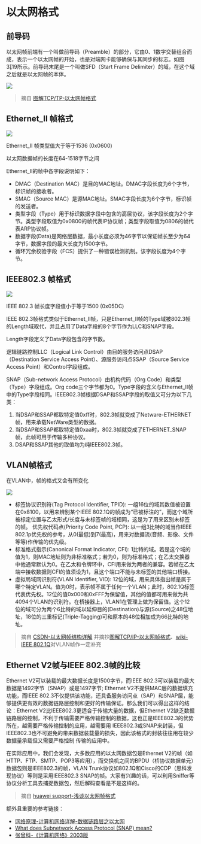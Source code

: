 # 以太网格式

## 前导码

以太网帧前端有一个叫做前导码（Preamble）的部分，它由0、1数字交替组合而成，表示一个以太网帧的开始，也是对端网卡能够确保与其同步的标志。如图319所示。前导码末尾是一个叫做SFD（Start Frame Delimiter）的域，在这个域之后就是以太网帧的本体。

![](https://i.postimg.cc/dQTP0kg6/01-YTm27-OZHqa.jpg)

> 摘自 [图解TCP/TP-以太网帧格式](https://www.ituring.com.cn/book/miniarticle/42619)

## Ethernet_II 帧格式

![](https://i.postimg.cc/x1FvTXvn/20190715212335720.png)

Ethernet_II 帧类型值大于等于1536 (0x0600)

以太网数据帧的长度在64-1518字节之间

Ethernet_II的帧中各字段说明如下：

* DMAC（Destination MAC）是目的MAC地址。DMAC字段长度为6个字节，标识帧的接收者。
* SMAC（Source MAC）是源MAC地址。SMAC字段长度为6个字节，标识帧的发送者。
* 类型字段（Type）用于标识数据字段中包含的高层协议，该字段长度为2个字节。类型字段取值为0x0800的帧代表IP协议帧；类型字段取值为0806的帧代表ARP协议帧。
* 数据字段(Data)是网络层数据，最小长度必须为46字节以保证帧长至少为64字节，数据字段的最大长度为1500字节。
* 循环冗余校验字段（FCS）提供了一种错误检测机制。该字段长度为4个字节。

## IEEE802.3 帧格式

![](https://i.postimg.cc/rm8RQ2WZ/20190715212742874.png)

IEEE 802.3 帧长度字段值小于等于1500 (0x05DC)

IEEE 802.3帧格式类似于Ethernet_II帧，只是Ethernet_II帧的Type域被802.3帧的Length域取代，并且占用了Data字段的8个字节作为LLC和SNAP字段。

Length字段定义了Data字段包含的字节数。

逻辑链路控制LLC（Logical Link Control）由目的服务访问点DSAP（Destination Service Access Point）、源服务访问点SSAP（Source Service Access Point）和Control字段组成。

SNAP（Sub-network Access Protocol）由机构代码（Org Code）和类型（Type）字段组成。Org code三个字节都为0。Type字段的含义与Ethernet_II帧中的Type字段相同。IEEE802.3帧根据DSAP和SSAP字段的取值又可分为以下几类：

1. 当DSAP和SSAP都取特定值0xff时，802.3帧就变成了Netware-ETHERNET帧，用来承载NetWare类型的数据。
2. 当DSAP和SSAP都取特定值0xaa时，802.3帧就变成了ETHERNET_SNAP帧，此帧可用于传输多种协议。
3. DSAP和SSAP其他的取值均为纯IEEE802.3帧。

## VLAN帧格式

在VLAN中，帧的格式又会有所变化

![](https://i.postimg.cc/P5Cqfrzk/01-YTm2-Os-W9-N4.jpg)

* 标签协议识别符(Tag Protocol Identifier, TPID): 一组16位的域其数值被设置在0x8100，以用来辨别某个IEEE 802.1Q的帧成为“已被标注的”，而这个域所被标定位置与乙太形式/长度与未标签帧的域相同，这是为了用来区别未标签的帧。
优先权代码点(Priority Code Point, PCP): 以一组3比特的域当作IEEE 802.1p优先权的参考，从0(最低)到7(最高)，用来对数据流(音频、影像、文件等等)作传输的优先级。
* 标准格式指示(Canonical Format Indicator, CFI): 1比特的域。若是这个域的值为1，则MAC地址则为非标准格式；若为0，则为标准格式；在乙太交换器中他通常默认为0。在乙太和令牌环中，CFI用来做为两者的兼容。若帧在乙太端中接收数据则CFI的值须设为1，且这个端口不能与未标签的其他端口桥接。
* 虚拟局域网识别符(VLAN Identifier, VID): 12位的域，用来具体指出帧是属于哪个特定VLAN。值为0时，表示帧不属于任何一个VLAN；此时，802.1Q标签代表优先权。12位的值0x000和0xFFF为保留值，其他的值都可用来做为共4094个VLAN的识别符。在桥接器上，VLAN1在管理上做为保留值。这个12位的域可分为两个6比特的域以延伸目的(Destination)与源(Source)之48位地址，18位的三重标记(Triple-Tagging)可和原本的48位相加成为66比特的地址。


> 摘自 [CSDN-以太网帧结构详解](https://blog.csdn.net/qq_41721618/article/details/96018466) 并摘抄[图解TCP/IP-以太网帧格式](https://www.ituring.com.cn/book/miniarticle/42619)、[wiki-IEEE 802.1Q](https://zh.wikipedia.org/wiki/IEEE_802.1Q)对VLAN帧作一定补充

## Ethernet V2帧与IEEE 802.3帧的比较

Ethernet V2可以装载的最大数据长度是1500字节，而IEEE 802.3可以装载的最大数据是1492字节（SNAP）或是1497字节; Ethernet V2不提供MAC层的数据填充功能，而IEEE 802.3不仅提供该功能，还具备服务访问点（SAP）和SNAP层，能够提供更有效的数据链路层控制和更好的传输保证。那么我们可以得出这样的结 论：Ethernet V2比IEEE802.3更适合于传输大量的数据，但Ethernet V2缺乏数据链路层的控制，不利于传输需要严格传输控制的数据，这也正是IEEE802.3的优势所在，越需要严格传输控制的应用，越需要用 IEEE802.3或SNAP来封装，但IEEE802.3也不可避免的带来数据装载量的损失，因此该格式的封装往往用在较少数据量承载但又需要严格控制 传输的应用中。

在实际应用中，我们会发现，大多数应用的以太网数据包是Ethernet V2的帧（如HTTP、FTP、SMTP、POP3等应用），而交换机之间的BPDU（桥协议数据单元）数据包则是IEEE802.3的帧，VLAN Trunk协议如802.1Q和Cisco的CDP（思科发现协议）等则是采用IEEE802.3 SNAP的帧。大家有兴趣的话，可以利用Sniffer等协议分析工具去捕捉数据包，然后解码查看是不是这样的。

>  摘自 [huawei support-浅谈以太网帧格式](http://support.huawei.com/huaweiconnect/enterprise/huawei/m/ViewThread.html?tid=276895)

额外且重要的参考链接：

* [网络原理-计算机网络详解-数据链路层之以太网](https://www.huaijiujia.com/2018/07/25/%E7%BD%91%E7%BB%9C%E5%8E%9F%E7%90%86-%E8%AE%A1%E7%AE%97%E6%9C%BA%E7%BD%91%E7%BB%9C%E8%AF%A6%E8%A7%A3-%E6%95%B0%E6%8D%AE%E9%93%BE%E8%B7%AF%E5%B1%82%E4%B9%8B%E4%BB%A5%E5%A4%AA%E7%BD%91/)
* [ What does Subnetwork Access Protocol (SNAP) mean?](https://www.techopedia.com/definition/24878/subnetwork-access-protocol-snap )
* [张曾科-《计算机网络》2003版](https://books.google.nl/books?id=gUmThRY3RHEC&pg=PA112&lpg=PA112&dq=%E4%BB%A5%E5%A4%AA%E7%BD%91%E6%A0%BC%E5%BC%8F&source=bl&ots=KsC6iXzAAa&sig=ACfU3U1RTgW5zIm7hpNUbv1haPCpOa5nzQ&hl=zh-CN&sa=X&ved=2ahUKEwiuhcvcl_HkAhWSblAKHfo6Csg4ChDoATAEegQICBAB#v=onepage&q=%E4%BB%A5%E5%A4%AA%E7%BD%91%E6%A0%BC%E5%BC%8F&f=false)
